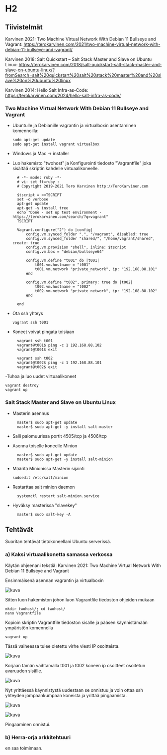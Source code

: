 # H2

## Tiivistelmät

Karvinen 2021: Two Machine Virtual Network With Debian 11 Bullseye and Vagrant: https://terokarvinen.com/2021/two-machine-virtual-network-with-debian-11-bullseye-and-vagrant/

Karvinen 2018: Salt Quickstart – Salt Stack Master and Slave on Ubuntu Linux: https://terokarvinen.com/2018/salt-quickstart-salt-stack-master-and-slave-on-ubuntu-linux/?fromSearch=salt%20quickstart%20salt%20stack%20master%20and%20slave%20on%20ubuntu%20linux

Karvinen 2014: Hello Salt Infra-as-Code: https://terokarvinen.com/2024/hello-salt-infra-as-code/

### Two Machine Virtual Network With Debian 11 Bullseye and Vagrant

- Ubuntulle ja Debianille vagrantin ja virtualboxin asentaminen komennoilla:

      sudo apt-get update
      sudo apt-get install vagrant virtualbox

- Windows ja Mac -> installer
- Luo hakemisto  "twohost"  ja Konfigurointi tiedosto "Vagrantfile" joka sisältää skriptin kahdelle virtuaalikoneelle.

        # -*- mode: ruby -*-
        # vi: set ft=ruby :
        # Copyright 2019-2021 Tero Karvinen http://TeroKarvinen.com
        
        $tscript = <<TSCRIPT
        set -o verbose
        apt-get update
        apt-get -y install tree
        echo "Done - set up test environment - https://terokarvinen.com/search/?q=vagrant"
        TSCRIPT

        Vagrant.configure("2") do |config|
        	config.vm.synced_folder ".", "/vagrant", disabled: true
        	config.vm.synced_folder "shared/", "/home/vagrant/shared", create: true
        	config.vm.provision "shell", inline: $tscript
        	config.vm.box = "debian/bullseye64"

        	config.vm.define "t001" do |t001|
        		t001.vm.hostname = "t001"
        		t001.vm.network "private_network", ip: "192.168.88.101"
        	end

	        config.vm.define "t002", primary: true do |t002|
        		t002.vm.hostname = "t002"
        		t002.vm.network "private_network", ip: "192.168.88.102"
        	end
	
        end
- Ota ssh yhteys

      vagrant ssh t001
- Koneet voivat pingata toisiaan

        vagrant ssh t001
        vagrant@t001$ ping -c 1 192.168.88.102
        vagrant@t001$ exit

        vagrant ssh t002
        vagrant@t002$ ping -c 1 192.168.88.101
        vagrant@t002$ exit

-Tuhoa ja luo uudet virtuaalikoneet

    vagrant destroy
    vagrant up

### Salt Stack Master and Slave on Ubuntu Linux

- Masterin asennus

        master$ sudo apt-get update
        master$ sudo apt-get -y install salt-master

- Salli palomuurissa portit 4505/tcp ja 4506/tcp
- Asenna toiselle koneelle Minion

        master$ sudo apt-get update
        master$ sudo apt-get -y install salt-minion

- Määritä Minionissa Masterin sijainti

      sudoedit /etc/salt/minion

- Restarttaa salt minion daemon

        systemctl restart salt-minion.service

- Hyväksy masterissa "slavekey"

        master$ sudo salt-key -A

## Tehtävät
Suoritan tehtävät tietokoneellani Ubuntu serverissä.

### a) Kaksi virtuaalikonetta samassa verkossa

Käytän ohjeenani tekstiä: Karvinen 2021: Two Machine Virtual Network With Debian 11 Bullseye and Vagrant

Ensimmäisenä asennan vagrantin ja virtualboxin

![kuva](https://github.com/simoheinimaki/palvelinten-hallinta/assets/165195779/2292bde6-d9c8-4b6a-8485-833e5ada12c0)

Sitten luon hakemiston johon luon Vagrantfile tiedoston ohjeiden mukaan

    mkdir twohost/; cd twohost/
    nano Vagrantfile
Kopioin skriptin Vagrantfile tiedoston sisälle ja pääsen käynnistämään ympäristön komennolla 

    vagrant up

Tässä vaiheessa tulee oletettu virhe viesti IP osoitteista.

  ![kuva](https://github.com/simoheinimaki/palvelinten-hallinta/assets/165195779/0c8c412c-948d-4368-810e-0ef8c01d37f6)

Korjaan tämän vaihtamalla t001 ja t002 koneen ip osoitteet osoitetun avaruuden sisälle.

![kuva](https://github.com/simoheinimaki/palvelinten-hallinta/assets/165195779/41d7ff03-1cd9-46e0-91b3-f63e6aa1bea8)

Nyt yrittäessä käynnistystä uudestaan se onnistuu ja voin ottaa ssh yhteyden jompaankumpaan koneista ja yrittää pingaamista.

![kuva](https://github.com/simoheinimaki/palvelinten-hallinta/assets/165195779/57769bb4-36fb-4ea8-ada5-d01c20ae0622)

![kuva](https://github.com/simoheinimaki/palvelinten-hallinta/assets/165195779/22687f2f-4b99-4f62-8cd9-1e1d2e8ee977)

Pingaaminen onnistui.

### b) Herra-orja arkkitehtuuri

en saa toimimaan.








